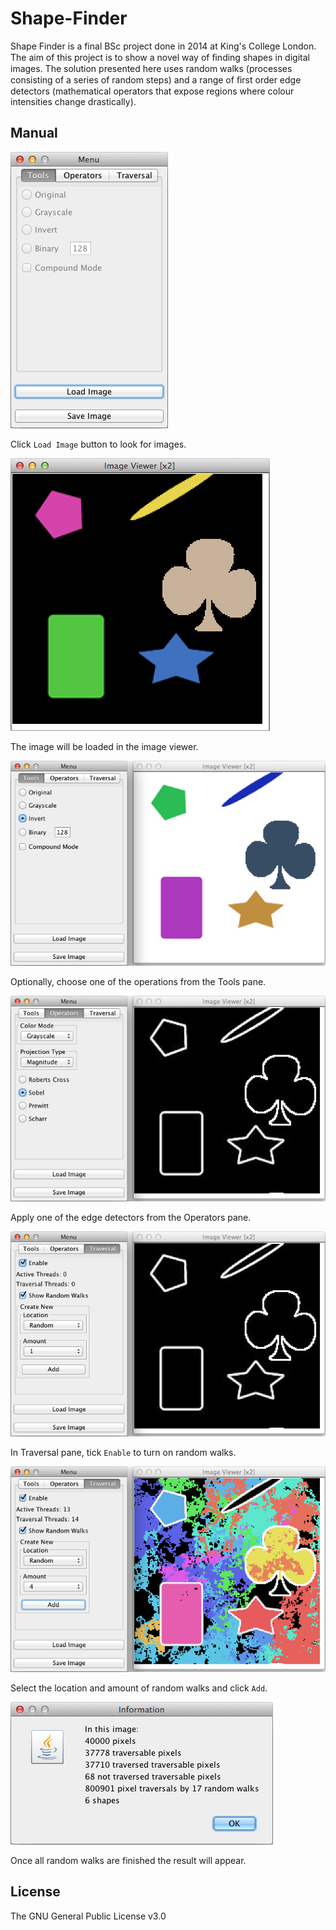 # Shape-Finder

Shape Finder is a final BSc project done in 2014 at King's College London. The aim of this project is to show a novel way of ﬁnding shapes in digital images. The solution presented here uses random walks (processes consisting of a series of random steps) and a range of ﬁrst order edge detectors (mathematical operators that expose regions where colour intensities change drastically).

## Manual

![Load Image](https://raw.githubusercontent.com/michaelpiskozub/Shape-Finder/master/screenshots/1_LoadImage.png)

Click `Load Image` button to look for images.

![Image Viewer](https://raw.githubusercontent.com/michaelpiskozub/Shape-Finder/master/screenshots/2_ImageViewer.png)

The image will be loaded in the image viewer.

![Apply Operation](https://raw.githubusercontent.com/michaelpiskozub/Shape-Finder/master/screenshots/3_ApplyOperation.png)

 Optionally, choose one of the operations from the Tools pane.

![Apply Edge Detector](https://raw.githubusercontent.com/michaelpiskozub/Shape-Finder/master/screenshots/4_ApplyEdgeDetector.png)

Apply one of the edge detectors from the Operators pane.

![Enable Traversal](https://raw.githubusercontent.com/michaelpiskozub/Shape-Finder/master/screenshots/5_EnableTraversal.png)

In Traversal pane, tick `Enable` to turn on random walks.

![Add Random Walks](https://raw.githubusercontent.com/michaelpiskozub/Shape-Finder/master/screenshots/6_AddRandomWalks.png)

Select the location and amount of random walks and click `Add`.

![Result](https://raw.githubusercontent.com/michaelpiskozub/Shape-Finder/master/screenshots/7_GetResult.png)

Once all random walks are finished the result will appear.

## License

The GNU General Public License v3.0